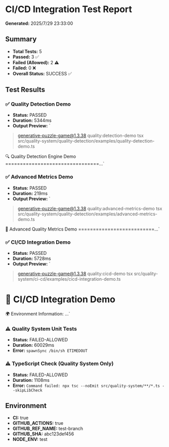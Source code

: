 # CI/CD Integration Test Report

**Generated:** 2025/7/29 23:33:00

## Summary

- **Total Tests:** 5
- **Passed:** 3 ✅
- **Failed (Allowed):** 2 ⚠️
- **Failed:** 0 ❌
- **Overall Status:** SUCCESS ✅

## Test Results

### ✅ Quality Detection Demo

- **Status:** PASSED
- **Duration:** 5344ms
- **Output Preview:** `
> generative-puzzle-game@1.3.38 quality:detection-demo
> tsx src/quality-system/quality-detection/examples/quality-detection-demo.ts

🔍 Quality Detection Engine Demo
================================...`

### ✅ Advanced Metrics Demo

- **Status:** PASSED
- **Duration:** 219ms
- **Output Preview:** `
> generative-puzzle-game@1.3.38 quality:advanced-metrics-demo
> tsx src/quality-system/quality-detection/examples/advanced-metrics-demo.ts

🔬 Advanced Quality Metrics Demo
==========================...`

### ✅ CI/CD Integration Demo

- **Status:** PASSED
- **Duration:** 5728ms
- **Output Preview:** `
> generative-puzzle-game@1.3.38 quality:cicd-demo
> tsx src/quality-system/ci-cd/examples/cicd-integration-demo.ts

🚀 CI/CD Integration Demo
=========================

🌍 Environment Information:
  ...`

### ⚠️ Quality System Unit Tests

- **Status:** FAILED-ALLOWED
- **Duration:** 60029ms
- **Error:** `spawnSync /bin/sh ETIMEDOUT`

### ⚠️ TypeScript Check (Quality System Only)

- **Status:** FAILED-ALLOWED
- **Duration:** 1108ms
- **Error:** `Command failed: npx tsc --noEmit src/quality-system/**/*.ts --skipLibCheck`

## Environment

- **CI:** true
- **GITHUB_ACTIONS:** true
- **GITHUB_REF_NAME:** test-branch
- **GITHUB_SHA:** abc123def456
- **NODE_ENV:** test
